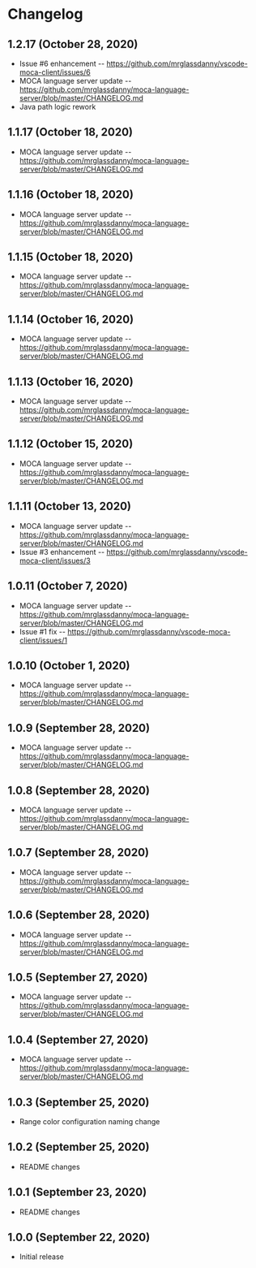 # Changelog

## 1.2.17 (October 28, 2020)
* Issue #6 enhancement -- https://github.com/mrglassdanny/vscode-moca-client/issues/6
* MOCA language server update -- https://github.com/mrglassdanny/moca-language-server/blob/master/CHANGELOG.md
* Java path logic rework

## 1.1.17 (October 18, 2020)
* MOCA language server update -- https://github.com/mrglassdanny/moca-language-server/blob/master/CHANGELOG.md

## 1.1.16 (October 18, 2020)
* MOCA language server update -- https://github.com/mrglassdanny/moca-language-server/blob/master/CHANGELOG.md

## 1.1.15 (October 18, 2020)
* MOCA language server update -- https://github.com/mrglassdanny/moca-language-server/blob/master/CHANGELOG.md

## 1.1.14 (October 16, 2020)
* MOCA language server update -- https://github.com/mrglassdanny/moca-language-server/blob/master/CHANGELOG.md

## 1.1.13 (October 16, 2020)
* MOCA language server update -- https://github.com/mrglassdanny/moca-language-server/blob/master/CHANGELOG.md

## 1.1.12 (October 15, 2020)
* MOCA language server update -- https://github.com/mrglassdanny/moca-language-server/blob/master/CHANGELOG.md

## 1.1.11 (October 13, 2020)
* MOCA language server update -- https://github.com/mrglassdanny/moca-language-server/blob/master/CHANGELOG.md
* Issue #3 enhancement -- https://github.com/mrglassdanny/vscode-moca-client/issues/3

## 1.0.11 (October 7, 2020)
* MOCA language server update -- https://github.com/mrglassdanny/moca-language-server/blob/master/CHANGELOG.md
* Issue #1 fix -- https://github.com/mrglassdanny/vscode-moca-client/issues/1

## 1.0.10 (October 1, 2020)
* MOCA language server update -- https://github.com/mrglassdanny/moca-language-server/blob/master/CHANGELOG.md

## 1.0.9 (September 28, 2020)
* MOCA language server update -- https://github.com/mrglassdanny/moca-language-server/blob/master/CHANGELOG.md

## 1.0.8 (September 28, 2020)
* MOCA language server update -- https://github.com/mrglassdanny/moca-language-server/blob/master/CHANGELOG.md

## 1.0.7 (September 28, 2020)
* MOCA language server update -- https://github.com/mrglassdanny/moca-language-server/blob/master/CHANGELOG.md

## 1.0.6 (September 28, 2020)
* MOCA language server update -- https://github.com/mrglassdanny/moca-language-server/blob/master/CHANGELOG.md

## 1.0.5 (September 27, 2020)
* MOCA language server update -- https://github.com/mrglassdanny/moca-language-server/blob/master/CHANGELOG.md

## 1.0.4 (September 27, 2020)
* MOCA language server update -- https://github.com/mrglassdanny/moca-language-server/blob/master/CHANGELOG.md

## 1.0.3 (September 25, 2020)
* Range color configuration naming change

## 1.0.2 (September 25, 2020)
* README changes

## 1.0.1 (September 23, 2020)
* README changes

## 1.0.0 (September 22, 2020)
* Initial release